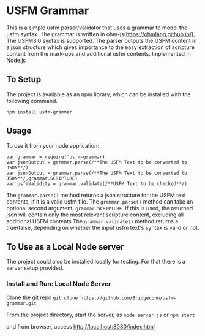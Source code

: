 # USFM Grammar

This is a simple usfm parser/validator that uses a grammar to model the usfm syntax. The grammar is written in ohm-js(<https://ohmlang.github.io/).> The USFM3.0 syntax is supported. The parser outputs the USFM content in a json structure which gives importance to the easy extraction of scripture content from the mark-ups and additional usfm contents.
Implemented in Node.js

## To Setup

The project is available as an npm library, which can be installed with the following command.

`npm install usfm-grammar`

## Usage

To use it from your node application:

```
var grammar = require('usfm-grammar)
var jsonOutput = garmmar.parse(/**The USFM Text to be converted to JSON**/)
var jsonOutput = grammar.parse(/**The USFM Text to be converted to JSON**/,grammar.SCRIPTURE)
var usfmValidity = grammar.validate(/**USFM Text to be checked**/)
```

The `grammar.parse()` method returns a json structure for the USFM text contents, if it is a valid usfm file.
The `grammar.parse()` method can take an optional second argument, `grammar.SCRIPTURE`. If this is used, the returned json will contain only the most relevant scripture content, excluding all additional USFM contents
The `grammar.validate()` method returns a true/false, depending on whether the input usfm text's syntax is valid or not.

## To Use as a Local Node server

The project could also be installed locally for testing. For that there is a server setup provided.

### Install and Run: Local Node Server

Clone the git repo
`git clone https://github.com/Bridgeconn/usfm-grammar.git`

From the project directory, start the server, as
`node server.js` or `npm start`

and from browser, access
<http://localhost:8080/index.html>

